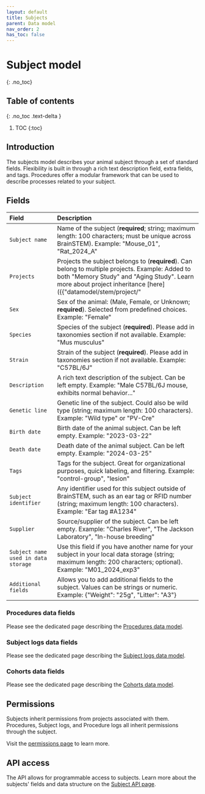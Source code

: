 ```yaml
---
layout: default
title: Subjects
parent: Data model
nav_order: 2
has_toc: false
---
```


# Subject model
{: .no_toc}

## Table of contents
{: .no_toc .text-delta }

1. TOC
{:toc}

## Introduction

The subjects model describes your animal subject through a set of standard fields. Flexibility is built in through a rich text description field, extra fields, and tags. Procedures offer a modular framework that can be used to describe processes related to your subject.

## Fields

| Field | Description |
|:------|:------------|
| `Subject name` | Name of the subject (**required**; string; maximum length: 100 characters; must be unique across BrainSTEM). Example: "Mouse_01", "Rat_2024_A" |
| `Projects` | Projects the subject belongs to (**required**). Can belong to multiple projects. Example: Added to both "Memory Study" and "Aging Study". Learn more about project inheritance [here]({{"datamodel/stem/project/"|absolute_url}}). |
| `Sex` | Sex of the animal: (Male, Female, or Unknown; **required**). Selected from predefined choices. Example: "Female" |
| `Species` | Species of the subject (**required**). Please add in taxonomies section if not available. Example: "Mus musculus" |
| `Strain` | Strain of the subject (**required**). Please add in taxonomies section if not available. Example: "C57BL/6J" |
| `Description` | A rich text description of the subject. Can be left empty. Example: "Male C57BL/6J mouse, exhibits normal behavior..." |
| `Genetic line` | Genetic line of the subject. Could also be wild type (string; maximum length: 100 characters). Example: "Wild type" or "PV-Cre" |
| `Birth date` | Birth date of the animal subject. Can be left empty. Example: "2023-03-22" |
| `Death date` | Death date of the animal subject. Can be left empty. Example: "2024-03-25" |
| `Tags` | Tags for the subject. Great for organizational purposes, quick labeling, and filtering. Example: "control-group", "lesion" |
| `Subject identifier` | Any identifier used for this subject outside of BrainSTEM, such as an ear tag or RFID number (string; maximum length: 100 characters). Example: "Ear tag #A1234" |
| `Supplier` | Source/supplier of the subject. Can be left empty. Example: "Charles River", "The Jackson Laboratory", "In-house breeding" |
| `Subject name used in data storage` | Use this field if you have another name for your subject in your local data storage (string; maximum length: 200 characters; optional). Example: "M01_2024_exp3" |
| `Additional fields` | Allows you to add additional fields to the subject. Values can be strings or numeric. Example: {"Weight": "25g", "Litter": "A3"} |

### Procedures data fields

Please see the dedicated page describing the [Procedures data model]({{"datamodel/modules/procedure"|absolute_url}}).

### Subject logs data fields

Please see the dedicated page describing the [Subject logs data model]({{"datamodel/modules/subjectlog"|absolute_url}}).

### Cohorts data fields

Please see the dedicated page describing the [Cohorts data model]({{"datamodel/stem/cohort"|absolute_url}}).


## Permissions

Subjects inherit permissions from projects associated with them. Procedures, Subject logs, and Procedure logs all inherit permissions through the subject.

Visit the [permissions page]({{"datamodel/permissions/"|absolute_url}}) to learn more. 

## API access

The API allows for programmable access to subjects. Learn more about the subjects' fields and data structure on the [Subject API page]({{"api/stem/subject/"|absolute_url}}).
